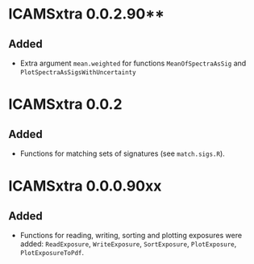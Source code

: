 # ICAMSxtra 0.0.2.90**
## Added
* Extra argument `mean.weighted` for functions `MeanOfSpectraAsSig` and `PlotSpectraAsSigsWithUncertainty`

# ICAMSxtra 0.0.2
## Added
* Functions for matching sets of signatures (see `match.sigs.R`).

# ICAMSxtra 0.0.0.90xx
## Added
* Functions for reading, writing, sorting and plotting exposures were added: `ReadExposure`, `WriteExposure`, `SortExposure`, `PlotExposure`, `PlotExposureToPdf`.
